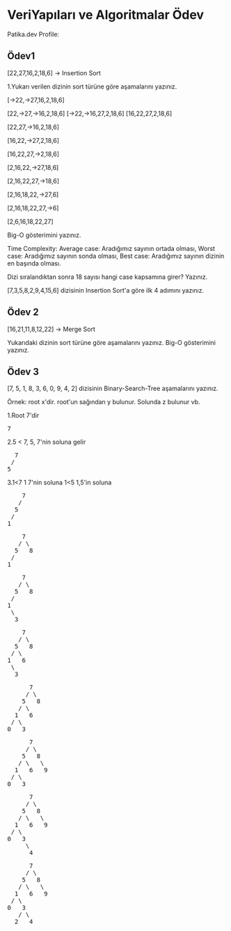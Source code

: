 # VeriYapıları ve Algoritmalar Ödev
Patika.dev Profile:
## Ödev1
[22,27,16,2,18,6] -> Insertion Sort

1.Yukarı verilen dizinin sort türüne göre aşamalarını yazınız.

[->22,->27,16,2,18,6]

[22,->27,->16,2,18,6] [->22,->16,27,2,18,6] [16,22,27,2,18,6]

[22,27,->16,2,18,6] 

[16,22,->27,2,18,6]

[16,22,27,->2,18,6] 

[2,16,22,->27,18,6]

[2,16,22,27,->18,6]

[2,16,18,22,->27,6]

[2,16,18,22,27,->6]

[2,6,16,18,22,27]


Big-O gösterimini yazınız.

Time Complexity: 
Average case: Aradığımız sayının ortada olması,
Worst case: Aradığımız sayının sonda olması, 
Best case: Aradığımız sayının dizinin en başında olması.

Dizi sıralandıktan sonra 18 sayısı hangi case kapsamına girer? Yazınız.


[7,3,5,8,2,9,4,15,6] dizisinin Insertion Sort'a göre ilk 4 adımını yazınız.

## Ödev 2

[16,21,11,8,12,22] -> Merge Sort

Yukarıdaki dizinin sort türüne göre aşamalarını yazınız.
Big-O gösterimini yazınız.

## Ödev 3

[7, 5, 1, 8, 3, 6, 0, 9, 4, 2] dizisinin Binary-Search-Tree aşamalarını yazınız.

Örnek: root x'dir. root'un sağından y bulunur. Solunda z bulunur vb.

1.Root 7'dir
<pre>
7
</pre>
2.5 < 7, 
  5, 7'nin soluna gelir
<pre>
  7
 /
5
</pre>
3.1<7
  1 7'nin soluna
  1<5
  1,5'in soluna
<pre>
    7
   /
  5
 /
1
</pre>


<pre>
    7
   / \
  5   8
 /
1
</pre>

<pre>
    7
   / \
  5   8
 /
1
 \
  3
</pre>

<pre>
    7
   / \
  5   8
 / \
1   6
 \
  3
</pre>

<pre>
      7
     / \
    5   8
   / \
  1   6
 / \
0   3
</pre>

<pre>
      7
     / \
    5   8
   / \   \
  1   6   9
 / \
0   3      
</pre>

<pre>
      7
     / \
    5   8
   / \   \
  1   6   9
 / \
0   3
     \
      4
</pre>

<pre>
      7
     / \
    5   8
   / \   \
  1   6   9
 / \
0   3
   / \
  2   4
</pre>
